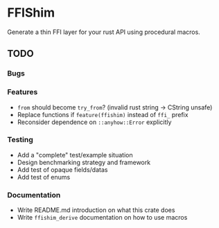 # FFIShim

Generate a thin FFI layer for your rust API using procedural macros.

## TODO

### Bugs

### Features

 - `from` should become `try_from`? (invalid rust string -> CString unsafe)
 - Replace functions if `feature(ffishim)` instead of `ffi_` prefix
 - Reconsider dependence on `::anyhow::Error` explicitly

### Testing

 - Add a "complete" test/example situation
 - Design benchmarking strategy and framework
 - Add test of opaque fields/datas
 - Add test of enums

### Documentation

 - Write README.md introduction on what this crate does
 - Write `ffishim_derive` documentation on how to use macros
